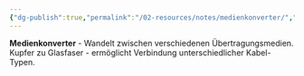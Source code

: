 ```yaml
---
{"dg-publish":true,"permalink":"/02-resources/notes/medienkonverter/","tags":["informatik/netzwerk/wandler","medium/übergang","informatik/hardware"],"noteIcon":"","updated":"2025-09-10T17:00:11.307+02:00"}
---
```



**Medienkonverter** - Wandelt zwischen verschiedenen Übertragungsmedien.
Kupfer zu Glasfaser - ermöglicht Verbindung unterschiedlicher Kabel-Typen.